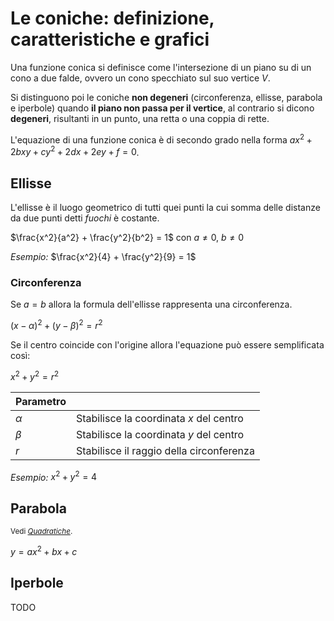 # Le coniche: definizione, caratteristiche e grafici

Una funzione conica si definisce come l'intersezione di un piano su di un cono
a due falde, ovvero un cono specchiato sul suo vertice $V$.

Si distinguono poi le coniche **non degeneri** (circonferenza, ellisse, parabola
e iperbole) quando **il piano non passa per il vertice**, al contrario si dicono
**degeneri**, risultanti in un punto, una retta o una coppia di rette.

L'equazione di una funzione conica è di secondo grado nella forma
$ax^2 + 2bxy + cy^2 + 2dx + 2ey + f = 0$.

## Ellisse

L'ellisse è il luogo geometrico di tutti quei punti la cui somma delle distanze
da due punti detti *fuochi* è costante.

$\frac{x^2}{a^2} + \frac{y^2}{b^2} = 1$ con $a \not = 0,\ b \not = 0$

*Esempio:* $\frac{x^2}{4} + \frac{y^2}{9} = 1$

### Circonferenza

Se $a = b$ allora la formula dell'ellisse rappresenta una circonferenza.

$(x - \alpha)^2 + (y - \beta)^2 = r^2$

Se il centro coincide con l'origine allora l'equazione può essere semplificata
così:

$x^2 + y^2 = r^2$

| Parametro | |
| :- | :- |
| $\alpha$ | Stabilisce la coordinata $x$ del centro |
| $\beta$ | Stabilisce la coordinata $y$ del centro |
| $r$ | Stabilisce il raggio della circonferenza |

*Esempio:* $x^2 + y^2 = 4$

## Parabola

<small>Vedi [*Quadratiche*](3.md#quadratiche).</small>

$y = ax^2 + bx + c$

## Iperbole

TODO
